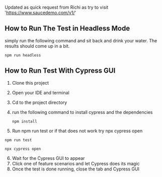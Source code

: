 Updated as quick request from Richi as try to visit 'https://www.saucedemo.com/v1/'

## How to Run The Test in Headless Mode

 simply run the following command and sit back and drink your water. The results should come up in a bit.


    npm run headless

   


## How to Run Test With Cypress GUI

1. Clone this project
2. Open your IDE and terminal
3. Cd to the project directory
4. run the following command to install cypress and the dependencies

    ```
    npm install

    ```

5. Run npm run test or if that does not work try npx cypress open
```
npm run test

npx cypress open
```

6. Wait for the Cypress GUI to appear
7. Click one of feature scenarios and let Cypress does its magic
8. Once the test is done running, close the tab and Cypress GUI